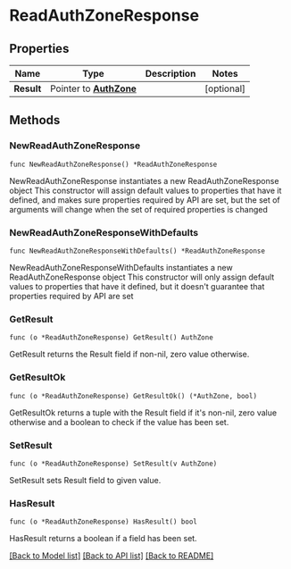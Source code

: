 # ReadAuthZoneResponse

## Properties

Name | Type | Description | Notes
------------ | ------------- | ------------- | -------------
**Result** | Pointer to [**AuthZone**](AuthZone.md) |  | [optional] 

## Methods

### NewReadAuthZoneResponse

`func NewReadAuthZoneResponse() *ReadAuthZoneResponse`

NewReadAuthZoneResponse instantiates a new ReadAuthZoneResponse object
This constructor will assign default values to properties that have it defined,
and makes sure properties required by API are set, but the set of arguments
will change when the set of required properties is changed

### NewReadAuthZoneResponseWithDefaults

`func NewReadAuthZoneResponseWithDefaults() *ReadAuthZoneResponse`

NewReadAuthZoneResponseWithDefaults instantiates a new ReadAuthZoneResponse object
This constructor will only assign default values to properties that have it defined,
but it doesn't guarantee that properties required by API are set

### GetResult

`func (o *ReadAuthZoneResponse) GetResult() AuthZone`

GetResult returns the Result field if non-nil, zero value otherwise.

### GetResultOk

`func (o *ReadAuthZoneResponse) GetResultOk() (*AuthZone, bool)`

GetResultOk returns a tuple with the Result field if it's non-nil, zero value otherwise
and a boolean to check if the value has been set.

### SetResult

`func (o *ReadAuthZoneResponse) SetResult(v AuthZone)`

SetResult sets Result field to given value.

### HasResult

`func (o *ReadAuthZoneResponse) HasResult() bool`

HasResult returns a boolean if a field has been set.


[[Back to Model list]](../README.md#documentation-for-models) [[Back to API list]](../README.md#documentation-for-api-endpoints) [[Back to README]](../README.md)


